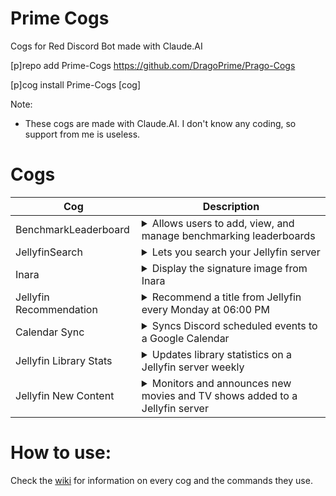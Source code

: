 # Prime Cogs
Cogs for Red Discord Bot made with Claude.AI

[p]repo add Prime-Cogs https://github.com/DragoPrime/Prago-Cogs

[p]cog install Prime-Cogs [cog]

Note:
- These cogs are made with Claude.AI. I don't know any coding, so support from me is useless.

# Cogs
| Cog | Description |
| --- | ----------- |
| BenchmarkLeaderboard | <details><summary>Allows users to add, view, and manage benchmarking leaderboards</summary>Allows users to add, view, and manage benchmarking leaderboards</details>
| JellyfinSearch | <details><summary>Lets you search your Jellyfin server</summary>This cog is in romanian language and a custom command to search</details>
| Inara | <details><summary>Display the signature image from Inara</summary>Display the signature image from Inara</details>
| Jellyfin Recommendation | <details><summary>Recommend a title from Jellyfin every Monday at 06:00 PM</summary>This cog is in romanian language and a custom command to recommend</details>
| Calendar Sync | <details><summary>Syncs Discord scheduled events to a Google Calendar</summary>Syncs Discord scheduled events to a Google Calendar</details>
| Jellyfin Library Stats | <details><summary>Updates library statistics on a Jellyfin server weekly</summary>This cog is in romanian language</details>
| Jellyfin New Content | <details><summary>Monitors and announces new movies and TV shows added to a Jellyfin server</summary>This cog is in romanian language</details>

# How to use:
Check the [wiki](https://github.com/DragoPrime/drago-cogs/wiki) for information on every cog and the commands they use.
